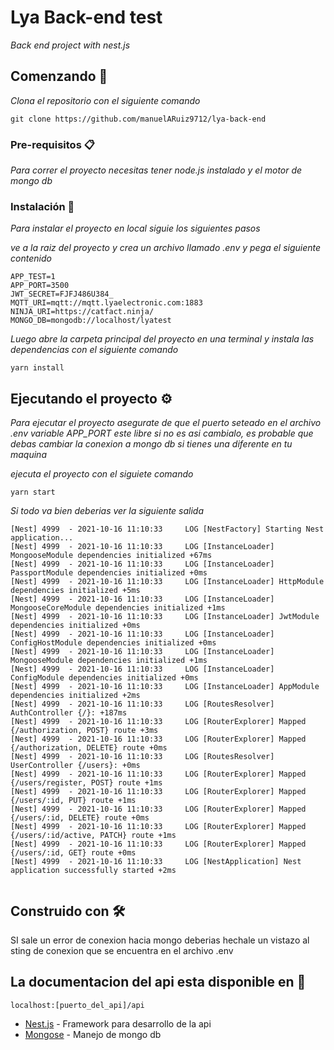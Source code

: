 # Lya Back-end test

_Back end project with nest.js_

## Comenzando 🚀

_Clona el repositorio con el siguiente comando_

```   
git clone https://github.com/manuelARuiz9712/lya-back-end
```


### Pre-requisitos 📋

_Para correr el proyecto necesitas tener node.js instalado y el motor de mongo db_


### Instalación 🔧


_Para instalar el proyecto en local siguie los siguientes pasos_


_ve a la raiz del proyecto y crea un archivo llamado .env y pega el siguiente contenido_

```
APP_TEST=1
APP_PORT=3500
JWT_SECRET=FJFJ486U384_
MQTT_URI=mqtt://mqtt.lyaelectronic.com:1883
NINJA_URI=https://catfact.ninja/
MONGO_DB=mongodb://localhost/lyatest
```

_Luego abre la carpeta principal del proyecto en una terminal y instala las dependencias con el siguiente comando_

```
yarn install

```

## Ejecutando el proyecto ⚙️

_Para ejecutar el proyecto asegurate de que el puerto seteado en el archivo .env  variable APP_PORT este libre si no es asi cambialo,
es probable que debas cambiar la conexion a mongo db si tienes una diferente en tu maquina_

_ejecuta el proyecto con el siguiete comando_

```
yarn start

```
_Si todo va bien deberias ver la siguiente salida_

```
[Nest] 4999  - 2021-10-16 11:10:33     LOG [NestFactory] Starting Nest application...
[Nest] 4999  - 2021-10-16 11:10:33     LOG [InstanceLoader] MongooseModule dependencies initialized +67ms
[Nest] 4999  - 2021-10-16 11:10:33     LOG [InstanceLoader] PassportModule dependencies initialized +0ms
[Nest] 4999  - 2021-10-16 11:10:33     LOG [InstanceLoader] HttpModule dependencies initialized +5ms
[Nest] 4999  - 2021-10-16 11:10:33     LOG [InstanceLoader] MongooseCoreModule dependencies initialized +1ms
[Nest] 4999  - 2021-10-16 11:10:33     LOG [InstanceLoader] JwtModule dependencies initialized +0ms
[Nest] 4999  - 2021-10-16 11:10:33     LOG [InstanceLoader] ConfigHostModule dependencies initialized +0ms
[Nest] 4999  - 2021-10-16 11:10:33     LOG [InstanceLoader] MongooseModule dependencies initialized +1ms
[Nest] 4999  - 2021-10-16 11:10:33     LOG [InstanceLoader] ConfigModule dependencies initialized +0ms
[Nest] 4999  - 2021-10-16 11:10:33     LOG [InstanceLoader] AppModule dependencies initialized +2ms
[Nest] 4999  - 2021-10-16 11:10:33     LOG [RoutesResolver] AuthController {/}: +187ms
[Nest] 4999  - 2021-10-16 11:10:33     LOG [RouterExplorer] Mapped {/authorization, POST} route +3ms
[Nest] 4999  - 2021-10-16 11:10:33     LOG [RouterExplorer] Mapped {/authorization, DELETE} route +0ms
[Nest] 4999  - 2021-10-16 11:10:33     LOG [RoutesResolver] UserController {/users}: +0ms
[Nest] 4999  - 2021-10-16 11:10:33     LOG [RouterExplorer] Mapped {/users/register, POST} route +1ms
[Nest] 4999  - 2021-10-16 11:10:33     LOG [RouterExplorer] Mapped {/users/:id, PUT} route +1ms
[Nest] 4999  - 2021-10-16 11:10:33     LOG [RouterExplorer] Mapped {/users/:id, DELETE} route +0ms
[Nest] 4999  - 2021-10-16 11:10:33     LOG [RouterExplorer] Mapped {/users/:id/active, PATCH} route +1ms
[Nest] 4999  - 2021-10-16 11:10:33     LOG [RouterExplorer] Mapped {/users/:id, GET} route +0ms
[Nest] 4999  - 2021-10-16 11:10:33     LOG [NestApplication] Nest application successfully started +2ms


```

## Construido con 🛠️

SI sale un error de conexion hacia mongo deberias hechale un vistazo al sting de conexion que se encuentra en el archivo .env 

## La documentacion del api esta disponible en  🚀

```
localhost:[puerto_del_api]/api

```


* [Nest.js](https://nestjs.com/) - Framework para desarrollo de la api
* [Mongose](https://mongoosejs.com/) - Manejo de mongo db 




